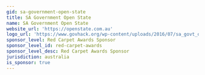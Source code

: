 ```yaml
---
gid: sa-government-open-state
title: SA Government Open State
name: SA Government Open State
website_url: 'https://openstate.com.au'
logo_url: 'https://www.govhack.org/wp-content/uploads/2016/07/sa_govt_open_state.png'
sponsor_level: Red Carpet Awards Sponsor
sponsor_level_id: red-carpet-awards
sponsor_level_desc: Red Carpet Awards Sponsor
jurisdiction: australia
is_sponsor: true
---
```

